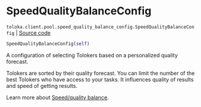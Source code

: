 # SpeedQualityBalanceConfig
`toloka.client.pool.speed_quality_balance_config.SpeedQualityBalanceConfig` | [Source code](https://github.com/Toloka/toloka-kit/blob/v1.1.2/src/client/pool/speed_quality_balance_config.py#L10)

```python
SpeedQualityBalanceConfig(self)
```

A configuration of selecting Tolokers based on a personalized quality forecast.


Tolokers are sorted by their quality forecast. You can limit the number of the best Tolokers who have access to your tasks.
It influences quality of results and speed of getting results.

Learn more about [Speed/quality balance](https://toloka.ai/en/docs/guide/concepts/adjust).

